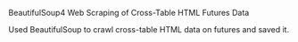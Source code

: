 BeautifulSoup4 Web Scraping of Cross-Table HTML Futures Data

Used BeautifulSoup to crawl cross-table HTML data on futures and saved it.
